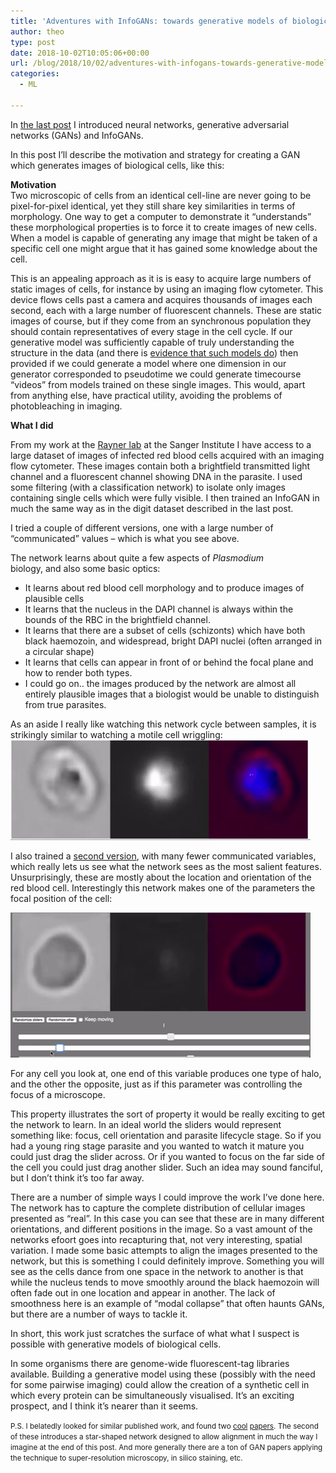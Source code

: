```yaml
---
title: 'Adventures with InfoGANs: towards generative models of biological images (part 2)'
author: theo
type: post
date: 2018-10-02T10:05:06+00:00
url: /blog/2018/10/02/adventures-with-infogans-towards-generative-models-of-biological-images-part-2/
categories:
  - ML

---
```

In [the last post][1] I introduced neural networks, generative adversarial networks (GANs) and InfoGANs.

In this post I&#8217;ll describe the motivation and strategy for creating a GAN which generates images of biological cells, like this:  
<!--more-->

  


**Motivation**  
Two microscopic of cells from an identical cell-line are never going to be pixel-for-pixel identical, yet they still share key similarities in terms of morphology. One way to get a computer to demonstrate it &#8220;understands&#8221; these morphological properties is to force it to create images of new cells. When a model is capable of generating any image that might be taken of a specific cell one might argue that it has gained some knowledge about the cell.

This is an appealing approach as it is is easy to acquire large numbers of static images of cells, for instance by using an imaging flow cytometer. This device flows cells past a camera and acquires thousands of images each second, each with a large number of fluorescent channels. These are static images of course, but if they come from an synchronous population they should contain representatives of every stage in the cell cycle. If our generative model was sufficiently capable of truly understanding the structure in the data (and there is [evidence that such models do][2]) then provided if we could generate a model where one dimension in our generator corresponded to pseudotime we could generate timecourse &#8220;videos&#8221; from models trained on these single images. This would, apart from anything else, have practical utility, avoiding the problems of photobleaching in imaging. 

**What I did**

From my work at the [Rayner lab][3] at the Sanger Institute I have access to a large dataset of images of infected red blood cells acquired with an imaging flow cytometer. These images contain both a brightfield transmitted light channel and a fluorescent channel showing DNA in the parasite. I used some filtering (with a classification network) to isolate only images containing single cells which were fully visible. I then trained an InfoGAN in much the same way as in the digit dataset described in the last post.

I tried a couple of different versions, one with a large number of &#8220;communicated&#8221; values &#8211; which is what you see above. 

The network learns about quite a few aspects of _Plasmodium_  
biology, and also some basic optics:

  * It learns about red blood cell morphology and to produce images of plausible cells
  * It learns that the nucleus in the DAPI channel is always within the bounds of the RBC in the brightfield channel.
  * It learns that there are a subset of cells (schizonts) which have both black haemozoin, and widespread, bright DAPI nuclei (often arranged in a circular shape)
  * It learns that cells can appear in front of or behind the focal plane and how to render both types.
  * I could go on.. the images produced by the network are almost all entirely plausible images that a biologist would be unable to distinguish from true parasites.

As an aside I really like watching this network cycle between samples, it is strikingly similar to watching a motile cell wriggling:  
<img src="/post/archive_posts/old_wp_images/wp-content/uploads/2018/09/cell_gan.gif" alt="" width="480" height="160" class="alignnone size-full wp-image-215" /> 

I also trained a [second version][4], with many fewer communicated variables, which really lets us see what the network sees as the most salient features. Unsurprisingly, these are mostly about the location and orientation of the red blood cell. Interestingly this network makes one of the parameters the focal position of the cell:

<img src="/post/archive_posts/old_wp_images/wp-content/uploads/2018/09/focus.gif" alt="" width="480" height="232" class="alignnone size-full wp-image-216" /> 

For any cell you look at, one end of this variable produces one type of halo, and the other the opposite, just as if this parameter was controlling the focus of a microscope.

This property illustrates the sort of property it would be really exciting to get the network to learn. In an ideal world the sliders would represent something like: focus, cell orientation and parasite lifecycle stage. So if you had a young ring stage parasite and you wanted to watch it mature you could just drag the slider across. Or if you wanted to focus on the far side of the cell you could just drag another slider. Such an idea may sound fanciful, but I don&#8217;t think it&#8217;s too far away.

There are a number of simple ways I could improve the work I&#8217;ve done here. The network has to capture the complete distribution of cellular images presented as &#8220;real&#8221;. In this case you can see that these are in many different orientations, and different positions in the image. So a vast amount of the networks efoort goes into recapturing that, not very interesting, spatial variation. I made some basic attempts to align the images presented to the network, but this is something I could definitely improve. Something you will see as the cells dance from one space in the network to another is that while the nucleus tends to move smoothly around the black haemozoin will often fade out in one location and appear in another. The lack of smoothness here is an example of &#8220;modal collapse&#8221; that often haunts GANs, but there are a number of ways to tackle it.

In short, this work just scratches the surface of what what I suspect is possible with generative models of biological cells. 

In some organisms there are genome-wide fluorescent-tag libraries available. Building a generative model using these (possibly with the need for some pairwise imaging) could allow the creation of a synthetic cell in which every protein can be simultaneously visualised. It&#8217;s an exciting prospect, and I think it&#8217;s nearer than it seems.

<small>P.S. I belatedly looked for similar published work, and found two <a href="https://www.biorxiv.org/content/early/2017/12/02/227645">cool</a> <a href="https://arxiv.org/pdf/1708.04692.pdf">papers</a>. The second of these introduces a star-shaped network designed to allow alignment in much the way I imagine at the end of this post. And more generally there are a ton of GAN papers applying the technique to super-resolution microscopy, in silico staining, etc.</small>

 [1]: http://theo.io/blog/2018/10/02/adventures-with-infogans-towards-generative-models-of-biological-images/
 [2]: https://twitter.com/ericjang11/status/1046124500369047553
 [3]: https://www.sanger.ac.uk/science/groups/rayner-group
 [4]: http://theo.io/GAN/plasmodium_gan2/test.html
